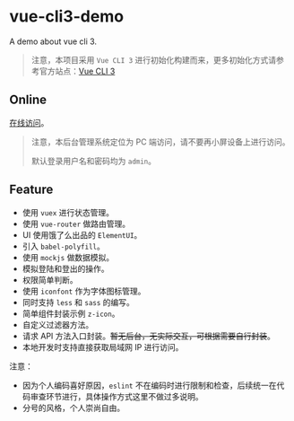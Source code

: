 # vue-cli3-demo
A demo about vue cli 3.

> 注意，本项目采用 `Vue CLI 3` 进行初始化构建而来，更多初始化方式请参考官方站点：[Vue CLI 3](https://cli.vuejs.org/)

## Online

[在线访问](https://hdk4.com/vue-cli3-demo)。

> 注意，本后台管理系统定位为 PC 端访问，请不要再小屏设备上进行访问。
>
> 默认登录用户名和密码均为 `admin`。

## Feature

- 使用 `vuex` 进行状态管理。
- 使用 `vue-router` 做路由管理。
- UI 使用饿了么出品的 `ElementUI`。
- 引入 `babel-polyfill`。
- 使用 `mockjs` 做数据模拟。
- 模拟登陆和登出的操作。
- 权限简单判断。
- 使用 `iconfont` 作为字体图标管理。
- 同时支持 `less` 和 `sass` 的编写。
- 简单组件封装示例 `z-icon`。
- 自定义过滤器方法。
- 请求 API 方法入口封装。~~暂无后台，无实际交互，可根据需要自行封装~~。
- 本地开发时支持直接获取局域网 IP 进行访问。

注意：

- 因为个人编码喜好原因，`eslint` 不在编码时进行限制和检查，后续统一在代码审查环节进行，具体操作方式这里不做过多说明。
- 分号的风格，个人崇尚自由。
